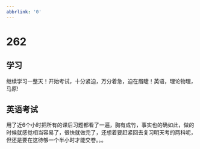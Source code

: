 ```yaml
---
abbrlink: '0'
---
```

# 262

## 学习

继续学习一整天！开始考试，十分紧迫，万分着急，迫在眉睫！英语，理论物理，马原!

## 英语考试

用了近6个小时把所有的课后习题都看了一遍，胸有成竹，事实也的确如此，做的时候就感觉相当容易了，很快就做完了，还想着要赶紧回去复习明天考的两科呢，但还是要在这待够一个半小时才能交卷。。。
